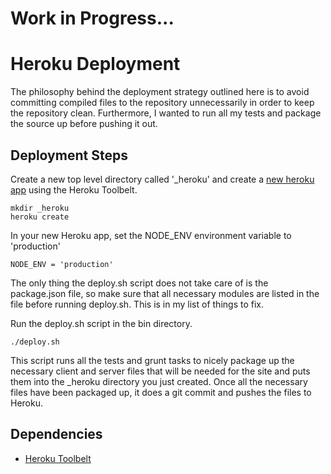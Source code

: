 # Work in Progress...

# Heroku Deployment
The philosophy behind the deployment strategy outlined here is to avoid committing compiled files to the repository unnecessarily in order to keep the repository clean. Furthermore, I wanted to run all my tests and package the source up before pushing it out.

## Deployment Steps

Create a new top level directory called '_heroku' and create a [new heroku app](https://devcenter.heroku.com/articles/nodejs) using the Heroku Toolbelt.

```
mkdir _heroku
heroku create
```

In your new Heroku app, set the NODE_ENV environment variable to 'production'

```
NODE_ENV = 'production'
```

The only thing the deploy.sh script does not take care of is the package.json file, so make sure that all necessary modules are listed in the file before running deploy.sh. This is in my list of things to fix.

Run the deploy.sh script in the bin directory.

```
./deploy.sh
```

This script runs all the tests and grunt tasks to nicely package up the necessary client and server files that will be needed for the site and puts them into the _heroku directory you just created. Once all the necessary files have been packaged up, it does a git commit and pushes the files to Heroku. 

## Dependencies
- [Heroku Toolbelt](https://toolbelt.heroku.com/)